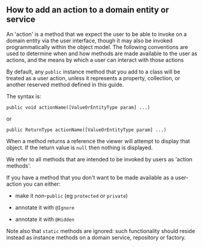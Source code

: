 How to add an action to a domain entity or service
--------------------------------------------------

An 'action' is a method that we expect the user to be able to invoke on
a domain entity via the user interface, though it may also be invoked
programmatically within the object model. The following conventions are
used to determine when and how methods are made available to the user as
actions, and the means by which a user can interact with those actions

By default, any `public` instance method that you add to a class will be
treated as a user action, unless it represents a property, collection,
or another reserved method defined in this guide.

The syntax is:

    public void actionName([ValueOrEntityType param] ...)

or

    public ReturnType actionName([ValueOrEntityType param] ...)

When a method returns a reference the viewer will attempt to display
that object. If the return value is `null` then nothing is displayed.

We refer to all methods that are intended to be invoked by users as
'action methods'.

If you have a method that you don't want to be made available as a
user-action you can either:

-   make it non-`public` (eg `protected` or `private`)

-   annotate it with `@Ignore`

-   annotate it with `@Hidden`

Note also that `static` methods are ignored: such functionality should
reside instead as instance methods on a domain service, repository or factory.
